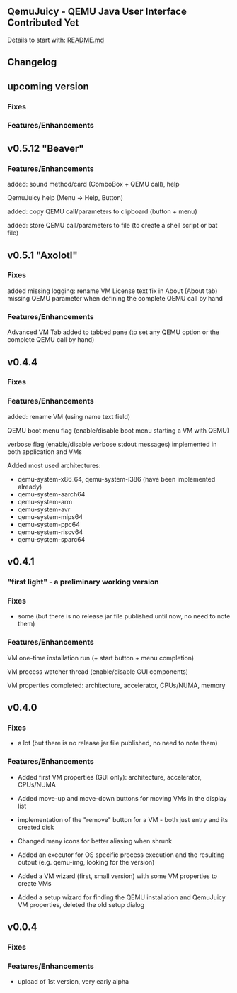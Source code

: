 ## QemuJuicy - QEMU Java User Interface Contributed Yet

Details to start with: [README.md](https://github.com/openworld42/QemuJuicy/blob/master/README.md)

## Changelog

## upcoming version

### Fixes

### Features/Enhancements

## v0.5.12 "Beaver"

### Features/Enhancements

added: sound method/card (ComboBox + QEMU call), help

QemuJuicy help (Menu -> Help, Button)

added: copy QEMU call/parameters to clipboard (button + menu)

added: store QEMU call/parameters to file (to create a shell script or bat file)

## v0.5.1 "Axolotl"

### Fixes

added missing logging: rename VM
License text fix in About (About tab)
missing QEMU parameter when defining the complete QEMU call by hand

### Features/Enhancements
	
Advanced VM Tab added to tabbed pane (to set any QEMU option or the complete QEMU call by hand)

## v0.4.4

### Fixes

### Features/Enhancements

added: rename VM (using name text field)

QEMU boot menu flag (enable/disable boot menu starting a VM with QEMU)

verbose flag (enable/disable verbose stdout messages) implemented in both application and VMs

Added most used architectures:
* qemu-system-x86_64, qemu-system-i386 (have been implemented already)
* qemu-system-aarch64
* qemu-system-arm
* qemu-system-avr
* qemu-system-mips64
* qemu-system-ppc64
* qemu-system-riscv64
* qemu-system-sparc64

## v0.4.1

### "first light" - a preliminary working version

### Fixes

* some (but there is no release jar file published until now, no need to note them)

### Features/Enhancements

VM one-time installation run (+ start button + menu completion)

VM process watcher thread (enable/disable GUI components)

VM properties completed: architecture, accelerator, CPUs/NUMA, memory

## v0.4.0

### Fixes

* a lot (but there is no release jar file published, no need to note them)

### Features/Enhancements

* Added first VM properties (GUI only): architecture, accelerator, CPUs/NUMA

* Added move-up and move-down buttons for moving VMs in the display list

* implementation of the "remove" button for a VM - both just entry and its created disk

* Changed many icons for better aliasing when shrunk

* Added an executor for OS specific process execution and the resulting output (e.g. qemu-img, looking for the version)

* Added a VM wizard (first, small version) with some VM properties to create VMs

* Added a setup wizard for finding the QEMU installation and QemuJuicy VM properties, deleted the old setup dialog

## v0.0.4

### Fixes
### Features/Enhancements

* upload of 1st version, very early alpha 




